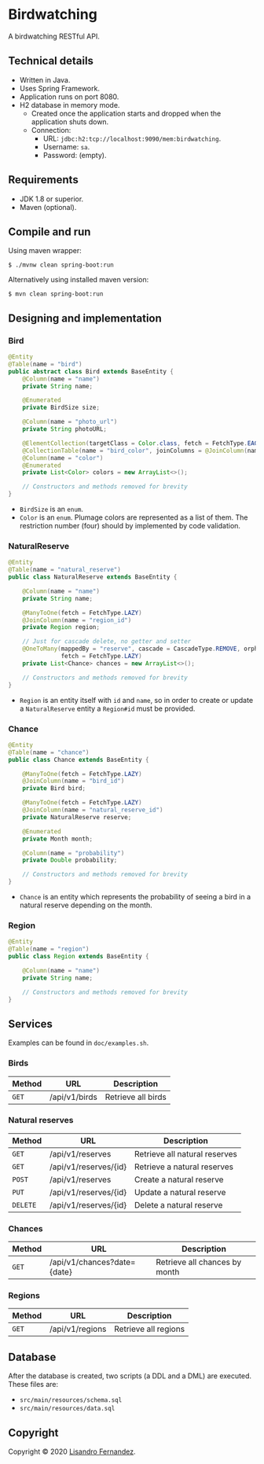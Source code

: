 # Birdwatching

A birdwatching RESTful API.


## Technical details

* Written in Java.
* Uses Spring Framework.
* Application runs on port 8080.
* H2 database in memory mode.
    - Created once the application starts and dropped when the application shuts
      down.
    - Connection:
        + URL: `jdbc:h2:tcp://localhost:9090/mem:birdwatching`.
        + Username: `sa`.
        + Password: (empty).


## Requirements

* JDK 1.8 or superior.
* Maven (optional).


## Compile and run

Using maven wrapper:

```
$ ./mvnw clean spring-boot:run
```

Alternatively using installed maven version:

```
$ mvn clean spring-boot:run
```


## Designing and implementation

### Bird

```java
@Entity
@Table(name = "bird")
public abstract class Bird extends BaseEntity {
    @Column(name = "name")
    private String name;

    @Enumerated
    private BirdSize size;

    @Column(name = "photo_url")
    private String photoURL;

    @ElementCollection(targetClass = Color.class, fetch = FetchType.EAGER)
    @CollectionTable(name = "bird_color", joinColumns = @JoinColumn(name = "bird_id"))
    @Column(name = "color")
    @Enumerated
    private List<Color> colors = new ArrayList<>();

    // Constructors and methods removed for brevity
}
```

* `BirdSize` is an `enum`.
* `Color` is an `enum`. Plumage colors are represented as a list of them. The
  restriction number (four) should by implemented by code validation.

### NaturalReserve

```java
@Entity
@Table(name = "natural_reserve")
public class NaturalReserve extends BaseEntity {

    @Column(name = "name")
    private String name;

    @ManyToOne(fetch = FetchType.LAZY)
    @JoinColumn(name = "region_id")
    private Region region;

    // Just for cascade delete, no getter and setter
    @OneToMany(mappedBy = "reserve", cascade = CascadeType.REMOVE, orphanRemoval = true,
               fetch = FetchType.LAZY)
    private List<Chance> chances = new ArrayList<>();

    // Constructors and methods removed for brevity
}
```

* `Region` is an entity itself with `id` and `name`, so in order to create or
  update a `NaturalReserve` entity a `Region#id` must be provided.

### Chance

```java
@Entity
@Table(name = "chance")
public class Chance extends BaseEntity {

    @ManyToOne(fetch = FetchType.LAZY)
    @JoinColumn(name = "bird_id")
    private Bird bird;

    @ManyToOne(fetch = FetchType.LAZY)
    @JoinColumn(name = "natural_reserve_id")
    private NaturalReserve reserve;

    @Enumerated
    private Month month;

    @Column(name = "probability")
    private Double probability;

    // Constructors and methods removed for brevity
}
```

* `Chance` is an entity which represents the probability of seeing a bird in a
  natural reserve depending on the month.

### Region

```java
@Entity
@Table(name = "region")
public class Region extends BaseEntity {

    @Column(name = "name")
    private String name;

    // Constructors and methods removed for brevity
}
```

## Services

Examples can be found in `doc/examples.sh`.

### Birds

| Method | URL           | Description        |
| -------|---------------|--------------------|
| `GET`  | /api/v1/birds | Retrieve all birds |

### Natural reserves

| Method   | URL                   | Description                   |
| ---------|-----------------------|-------------------------------|
| `GET`    | /api/v1/reserves      | Retrieve all natural reserves |
| `GET`    | /api/v1/reserves/{id} | Retrieve a natural reserves   |
| `POST`   | /api/v1/reserves      | Create a natural reserve      |
| `PUT`    | /api/v1/reserves/{id} | Update a natural reserve      |
| `DELETE` | /api/v1/reserves/{id} | Delete a natural reserve      |

### Chances

| Method | URL                         | Description                   |
| -------|-----------------------------|-------------------------------|
| `GET`  | /api/v1/chances?date={date} | Retrieve all chances by month |

### Regions

| Method | URL             | Description          |
| -------|-----------------|----------------------|
| `GET`  | /api/v1/regions | Retrieve all regions |


## Database

After the database is created, two scripts (a DDL and a DML) are executed. These
files are:

* `src/main/resources/schema.sql`
* `src/main/resources/data.sql`


## Copyright

Copyright &copy; 2020 [Lisandro Fernandez](https://github.com/lisandrofernandez).
